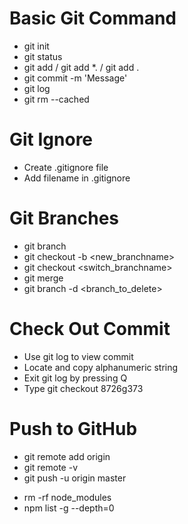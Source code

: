 # Basic Git Command
- git init
- git status
- git add <filename> / git add \*.<ext> / git add .
- git commit -m 'Message'
- git log
- git rm --cached <filename>

# Git Ignore
- Create .gitignore file
- Add filename in .gitignore

# Git Branches
- git branch
- git checkout -b <new_branchname>
- git checkout <switch_branchname>
- git merge <branchname>
- git branch -d <branch_to_delete>

# Check Out Commit
- Use git log to view commit
- Locate and copy alphanumeric string
- Exit git log by pressing Q
- Type git checkout 8726g373

# Push to GitHub
- git remote add origin <url>
- git remote -v
- git push -u origin master

* rm -rf node_modules
* npm list -g --depth=0
